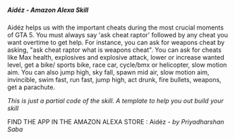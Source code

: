 <h5> <b> Aidéz </b> - Amazon Alexa Skill </h5> 

<p>Aidéz helps us with the important cheats during the most crucial moments of GTA 5. You must always say 'ask cheat raptor' followed by any cheat you want overtime to get help. For instance, you can ask for weapons cheat by asking, "ask cheat raptor what is weapons cheat".
You can ask for cheats like Max health, explosives and explosive attack, lower or increase wanted level, get a bike/ sports bike, race car, cycle/bmx or helicopter, slow motion aim. You can also jump high, sky fall, spawn mid air, slow motion aim, invincible, swim fast, run fast, jump high, act drunk, fire bullets, weapons, get a parachute.</p>


<i>This is just a partial code of the skill. A template to help you out build your skill</i>

FIND THE APP IN THE AMAZON ALEXA STORE : <a style="text-decoration:none" href="https://www.amazon.com/Priyadharshan-Saba-Aidéz/dp/B073FYWDBZ/ref=sr_1_1?s=digital-skills&ie=UTF8&qid=1513009450&sr=1-1&keywords=aidez">Aidéz - <i>by Priyadharshan Saba</i> </a>

